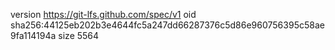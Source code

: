version https://git-lfs.github.com/spec/v1
oid sha256:44125eb202b3e4644fc5a247dd66287376c5d86e960756395c58ae9fa114194a
size 5564
